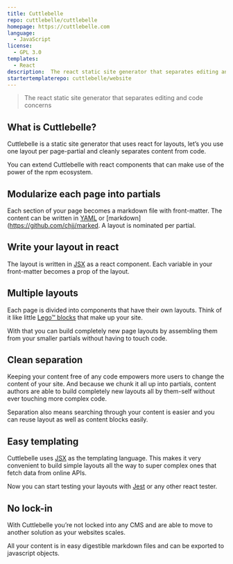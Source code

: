 ```yaml
---
title: Cuttlebelle
repo: cuttlebelle/cuttlebelle
homepage: https://cuttlebelle.com
language:
  - JavaScript
license:
  - GPL 3.0
templates:
  - React
description:  The react static site generator that separates editing and code concerns
startertemplaterepo: cuttlebelle/website
---
```


> The react static site generator that separates editing and code concerns

## What is Cuttlebelle?

Cuttlebelle is a static site generator that uses react for layouts, let’s you use one
layout per page-partial and cleanly separates content from code.

You can extend Cuttlebelle with react components that
can make use of the power of the npm ecosystem.

## Modularize each page into partials

Each section of your page becomes a markdown file with front-matter. The content can
be written in [YAML](http://yaml.org/) or [markdown](https://github.com/chjj/marked.
A layout is nominated per partial.

## Write your layout in react

The layout is written in [JSX](https://facebook.github.io/jsx/) as a react component.
Each variable in your front-matter becomes a prop of the layout.

## Multiple layouts

Each page is divided into components that have their own layouts. Think of it like
little [Lego™ blocks](https://www.lego.com/) that make up your site.

With that you can build completely new page layouts by assembling them from your
smaller partials without having to touch code.

## Clean separation

Keeping your content free of any code empowers more users to change the content
of your site. And because we chunk it all up into partials, content authors are able
to build completely new layouts all by them-self without ever touching more complex code.

Separation also means searching through your content is easier and you can reuse
layout as well as content blocks easily.

## Easy templating

Cuttlebelle uses [JSX](https://facebook.github.io/jsx/) as the templating language.
This makes it very convenient to build simple layouts all the way to super complex ones
that fetch data from online APIs.

Now you can start testing your layouts with [Jest](https://facebook.github.io/jest/) or
any other react tester.

## No lock-in

With Cuttlebelle you’re not locked into any CMS and are able to move to
another solution as your websites scales.

All your content is in easy digestible markdown files and can be exported to
javascript objects.
